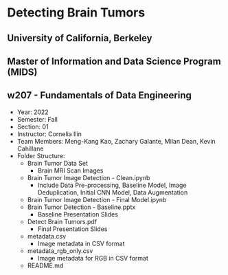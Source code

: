 # Detecting Brain Tumors

## University of California, Berkeley
## Master of Information and Data Science Program (MIDS)
## w207 - Fundamentals of Data Engineering

* Year: 2022
* Semester: Fall
* Section: 01
* Instructor: Cornelia Ilin
* Team Members: Meng-Kang Kao, Zachary Galante, Milan Dean, Kevin Cahillane
* Folder Structure:
    * Brain Tumor Data Set
        * Brain MRI Scan Images
    * Brain Tumor Image Detection - Clean.ipynb
        * Include Data Pre-processing, Baseline Model, Image Deduplication, Initial CNN Model, Data Augmentation
    * Brain Tumor Image Detection - Final Model.ipynb
    * Brain Tumor Detection - Baseline.pptx
        * Baseline Presentation Slides
    * Detect Brain Tumors.pdf
        * Final Presentation Slides
    * metadata.csv
        * Image metadata in CSV format
    * metadata_rgb_only.csv
        * Image metadata for RGB  in CSV format
    * README.md
